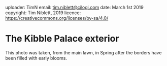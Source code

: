 uploader: TimN
email: tim.niblett@cilogi.com
date: March 1st 2019
copyright: Tim Niblett, 2019
licence: https://creativecommons.org/licenses/by-sa/4.0/

# The Kibble Palace exterior

This photo was taken, from the main lawn, in Spring after the borders have been filled with
early blooms.